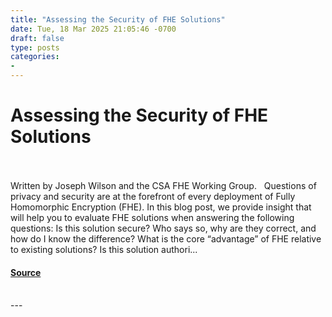 ```yaml
---
title: "Assessing the Security of FHE Solutions"
date: Tue, 18 Mar 2025 21:05:46 -0700
draft: false
type: posts
categories: 
- 
---
```

# Assessing the Security of FHE Solutions

<br/>

<br/>
Written by Joseph Wilson and the CSA FHE Working Group.   Questions of privacy and security are at the forefront of every deployment of Fully Homomorphic Encryption (FHE). In this blog post, we provide insight that will help you to evaluate FHE solutions when answering the following questions: Is this solution secure? Who says so, why are they correct, and how do I know the difference? What is the core “advantage” of FHE relative to existing solutions? Is this solution authori...

#### [Source](https://cloudsecurityalliance.org/articles/assessing-the-security-of-fhe-solutions)

<br/>
---
